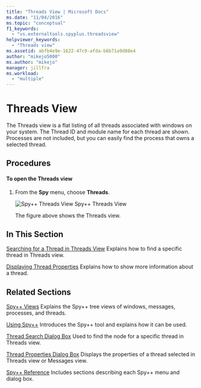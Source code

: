 ```yaml
---
title: "Threads View | Microsoft Docs"
ms.date: "11/04/2016"
ms.topic: "conceptual"
f1_keywords:
  - "vs.externaltools.spyplus.threadsview"
helpviewer_keywords:
  - "Threads view"
ms.assetid: abfb4e9e-1622-47c9-afda-b6b71a9d88e4
author: "mikejo5000"
ms.author: "mikejo"
manager: jillfra
ms.workload:
  - "multiple"
---
```

# Threads View
The Threads view is a flat listing of all threads associated with windows on your system. The Thread ID and module name for each thread are shown. Processes are not included, but you can easily find the process that owns a selected thread.

## Procedures

#### To open the Threads view

1. From the **Spy** menu, choose **Threads**.

   ![Spy&#43;&#43; Threads View](../debugger/media/spy--_threads.png "Spy++_Threads")
   Spy++ Threads View

   The figure above shows the Threads view.

## In This Section
 [Searching for a Thread in Threads View](../debugger/how-to-search-for-a-thread-in-threads-view.md)
 Explains how to find a specific thread in Threads view.

 [Displaying Thread Properties](../debugger/how-to-display-thread-properties.md)
 Explains how to show more information about a thread.

## Related Sections
 [Spy++ Views](../debugger/spy-increment-views.md)
 Explains the Spy++ tree views of windows, messages, processes, and threads.

 [Using Spy++](../debugger/using-spy-increment.md)
 Introduces the Spy++ tool and explains how it can be used.

 [Thread Search Dialog Box](../debugger/thread-search-dialog-box.md)
 Used to find the node for a specific thread in Threads view.

 [Thread Properties Dialog Box](../debugger/message-properties-dialog-box.md)
 Displays the properties of a thread selected in Threads view or Messages view.

 [Spy++ Reference](../debugger/spy-increment-reference.md)
 Includes sections describing each Spy++ menu and dialog box.